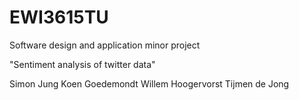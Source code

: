 # EWI3615TU
Software design and application minor project

"Sentiment analysis of twitter data"

Simon Jung
Koen Goedemondt
Willem Hoogervorst
Tijmen de Jong
